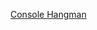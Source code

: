 [Console Hangman](https://classroom.github.com/assignment-invitations/41cb3d432536a53850d98004b3395bf7)